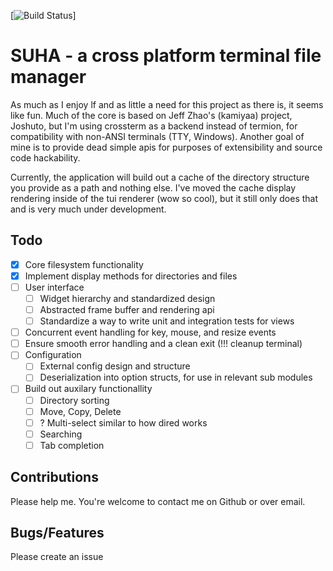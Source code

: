 [![Build Status](https://app.circleci.com/pipelines/github/justincremer/suha?branch=main)]

# SUHA - a cross platform terminal file manager

As much as I enjoy lf and as little a need for this project as there is, it seems like fun.
Much of the core is based on Jeff Zhao's (kamiyaa) project, Joshuto, but I'm using crossterm
as a backend instead of termion, for compatibility with non-ANSI terminals (TTY, Windows).
Another goal of mine is to provide dead simple apis for purposes of extensibility and source
code hackability.

Currently, the application will build out a cache of the directory structure you provide as a path
and nothing else.  I've moved the cache display rendering inside of the tui renderer (wow so cool),
but it still only does that and is very much under development.

## Todo

- [x] Core filesystem functionality 
- [x] Implement display methods for directories and files
- [ ] User interface
  - [ ] Widget hierarchy and standardized design
  - [ ] Abstracted frame buffer and rendering api
  - [ ] Standardize a way to write unit and integration tests for views
- [ ] Concurrent event handling for key, mouse, and resize events
- [ ] Ensure smooth error handling and a clean exit (!!! cleanup terminal)
- [ ] Configuration
  - [ ] External config design and structure 
  - [ ] Deserialization into option structs, for use in relevant sub modules
- [ ] Build out auxilary functionallity
  - [ ] Directory sorting
  - [ ] Move, Copy, Delete
  - [ ] ? Multi-select similar to how dired works 
  - [ ] Searching
  - [ ] Tab completion

## Contributions

Please help me.  You're welcome to contact me on Github or over email.

## Bugs/Features

Please create an issue
